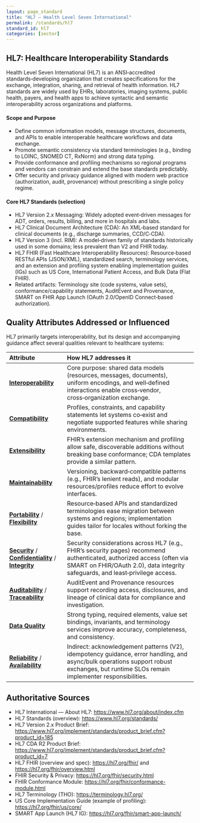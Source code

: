 ```yaml
---
layout: page_standard
title: "HL7 — Health Level Seven International"
permalink: /standards/hl7
standard_id: hl7
categories: [sector]
---
```


## HL7: Healthcare Interoperability Standards

Health Level Seven International (HL7) is an ANSI‑accredited standards‑developing organization that creates specifications for the exchange, integration, sharing, and retrieval of health information. HL7 standards are widely used by EHRs, laboratories, imaging systems, public health, payers, and health apps to achieve syntactic and semantic interoperability across organizations and platforms.

#### Scope and Purpose

- Define common information models, message structures, documents, and APIs to enable interoperable healthcare workflows and data exchange.
- Promote semantic consistency via standard terminologies (e.g., binding to LOINC, SNOMED CT, RxNorm) and strong data typing.
- Provide conformance and profiling mechanisms so regional programs and vendors can constrain and extend the base standards predictably.
- Offer security and privacy guidance aligned with modern web practice (authorization, audit, provenance) without prescribing a single policy regime.

#### Core HL7 Standards (selection)

- HL7 Version 2.x Messaging: Widely adopted event‑driven messages for ADT, orders, results, billing, and more in hospitals and labs.
- HL7 Clinical Document Architecture (CDA): An XML‑based standard for clinical documents (e.g., discharge summaries, CCD/C‑CDA).
- HL7 Version 3 (incl. RIM): A model‑driven family of standards historically used in some domains; less prevalent than V2 and FHIR today.
- HL7 FHIR (Fast Healthcare Interoperability Resources): Resource‑based RESTful APIs (JSON/XML), standardized search, terminology services, and an extension and profiling system enabling implementation guides (IGs) such as US Core, International Patient Access, and Bulk Data (Flat FHIR).
- Related artifacts: Terminology site (code systems, value sets), conformance/capability statements, AuditEvent and Provenance, SMART on FHIR App Launch (OAuth 2.0/OpenID Connect‑based authorization).

## Quality Attributes Addressed or Influenced

HL7 primarily targets interoperability, but its design and accompanying guidance affect several qualities relevant to healthcare systems:

| Attribute                                                                                                                       | How HL7 addresses it                                                                                                                                                                                    |
| :------------------------------------------------------------------------------------------------------------------------------ | :------------------------------------------------------------------------------------------------------------------------------------------------------------------------------------------------------ |
| **[Interoperability](/qualities/interoperability)**                                                                             | Core purpose: shared data models (resources, messages, documents), uniform encodings, and well‑defined interactions enable cross‑vendor, cross‑organization exchange.                                   |
| **[Compatibility](/qualities/compatibility)**                                                                                   | Profiles, constraints, and capability statements let systems co‑exist and negotiate supported features while sharing environments.                                                                      |
| **[Extensibility](/qualities/extensibility)**                                                                                   | FHIR’s extension mechanism and profiling allow safe, discoverable additions without breaking base conformance; CDA templates provide a similar pattern.                                                 |
| **[Maintainability](/qualities/maintainability)**                                                                               | Versioning, backward‑compatible patterns (e.g., FHIR’s lenient reads), and modular resources/profiles reduce effort to evolve interfaces.                                                               |
| **[Portability](/qualities/portability)** / **[Flexibility](/qualities/flexibility)**                                           | Resource‑based APIs and standardized terminologies ease migration between systems and regions; implementation guides tailor for locales without forking the base.                                       |
| **[Security](/qualities/security)** / **[Confidentiality](/qualities/confidentiality)** / **[Integrity](/qualities/integrity)** | Security considerations across HL7 (e.g., FHIR’s security pages) recommend authenticated, authorized access (often via SMART on FHIR/OAuth 2.0), data integrity safeguards, and least‑privilege access. |
| **[Auditability](/qualities/auditability)** / **[Traceability](/qualities/traceability)**                                       | AuditEvent and Provenance resources support recording access, disclosures, and lineage of clinical data for compliance and investigation.                                                               |
| **[Data Quality](/qualities/data-quality)**                                                                                     | Strong typing, required elements, value set bindings, invariants, and terminology services improve accuracy, completeness, and consistency.                                                             |
| **[Reliability](/qualities/reliability)** / **[Availability](/qualities/availability)**                                         | Indirect: acknowledgement patterns (V2), idempotency guidance, error handling, and async/bulk operations support robust exchanges, but runtime SLOs remain implementer responsibilities.                |

## Authoritative Sources

- HL7 International — About HL7: https://www.hl7.org/about/index.cfm
- HL7 Standards (overview): https://www.hl7.org/standards/
- HL7 Version 2.x Product Brief: https://www.hl7.org/implement/standards/product_brief.cfm?product_id=185
- HL7 CDA R2 Product Brief: https://www.hl7.org/implement/standards/product_brief.cfm?product_id=7
- HL7 FHIR (overview and spec): https://hl7.org/fhir/ and https://hl7.org/fhir/overview.html
- FHIR Security & Privacy: https://hl7.org/fhir/security.html
- FHIR Conformance Module: https://hl7.org/fhir/conformance-module.html
- HL7 Terminology (THO): https://terminology.hl7.org/
- US Core Implementation Guide (example of profiling): https://hl7.org/fhir/us/core/
- SMART App Launch (HL7 IG): https://hl7.org/fhir/smart-app-launch/
